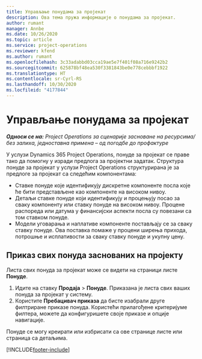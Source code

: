 ```yaml
---
title: Управљање понудама за пројекат
description: Ова тема пружа информације о понудама за пројекат.
author: rumant
manager: Annbe
ms.date: 10/26/2020
ms.topic: article
ms.service: project-operations
ms.reviewer: kfend
ms.author: rumant
ms.openlocfilehash: 3c33adabbd03cca19ae5e7f401f08a716e9242b2
ms.sourcegitcommit: 625878bf48ea530f3381843be0e778cebbbf1922
ms.translationtype: HT
ms.contentlocale: sr-Cyrl-RS
ms.lasthandoff: 10/30/2020
ms.locfileid: "4177844"
---
```

# <a name="manage-project-quotes"></a>Управљање понудама за пројекат

_**Односи се на:** Project Operations за сценарије засноване на ресурсима/без залиха, једноставна примена – од погодбе до профактуре_

У услузи Dynamics 365 Project Operations, понуде за пројекат се праве тако да помогну у изради предлога за пројектни задатак. Структура понуде за пројекат у услузи Project Operations структурирана је за предлоге за пројекат са следећим компонентама:

  - Ставке понуде које идентификују дискретне компоненте посла које ће бити представљене као компоненте на високом нивоу.
  - Детаљи ставке понуде који идентификују и процењују посао за сваку компоненту или ставку понуде на високом нивоу. Процене распореда или датума у финансијски аспекти посла су повезани са том ставком понуде.
  - Модели уговарања и наплативе компоненте постављају се за сваку ставку понуде. Ова поставка помаже у процени ширења прихода, потрошње и исплативости за сваку ставку понуде и укупну цену.

## <a name="view-all-project-based-quotes"></a>Приказ свих понуда заснованих на пројекту

Листа свих понуда за пројекат може се видети на страници листе **Понуде**. 

1. Идите на ставку **Продаја** > **Понуде**. Приказана је листа свих ваших понуда за пројекат у систему. 
2. Користите **Пребацивач приказа** да бисте изабрали друге филтриране приказе понуда. Користећи прилагођене критеријуме филтера, можете да конфигуришете своје приказе и опције навигације.

Понуде се могу креирати или избрисати са ове странице листе или страница са детаљима.


[!INCLUDE[footer-include](../../includes/footer-banner.md)]